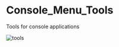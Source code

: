 # Console_Menu_Tools
Tools for console applications

![tools](https://user-images.githubusercontent.com/35379801/190859140-6086fcaf-fc30-4a6c-8213-e51515317601.jpg)
